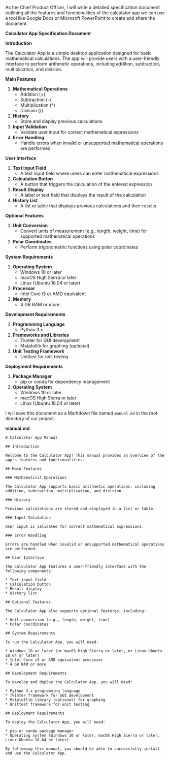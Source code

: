 As the Chief Product Officer, I will write a detailed specification document outlining all the features and functionalities of the calculator app we can use a tool like Google Docs or Microsoft PowerPoint to create and share the document.

**Calculator App Specification Document**

**Introduction**

The Calculator App is a simple desktop application designed for basic mathematical calculations. The app will provide users with a user-friendly interface to perform arithmetic operations, including addition, subtraction, multiplication, and division.

**Main Features**

1. **Mathematical Operations**
	* Addition (+)
	* Subtraction (-)
	* Multiplication (\*)
	* Division (/)
2. **History**
	* Store and display previous calculations
3. **Input Validation**
	* Validate user input for correct mathematical expressions
4. **Error Handling**
	* Handle errors when invalid or unsupported mathematical operations are performed

**User Interface**

1. **Text Input Field**
	* A text input field where users can enter mathematical expressions
2. **Calculation Button**
	* A button that triggers the calculation of the entered expression
3. **Result Display**
	* A label or text field that displays the result of the calculation
4. **History List**
	* A list or table that displays previous calculations and their results

**Optional Features**

1. **Unit Conversion**
	* Convert units of measurement (e.g., length, weight, time) for supported mathematical operations
2. **Polar Coordinates**
	* Perform trigonometric functions using polar coordinates

**System Requirements**

1. **Operating System**
	* Windows 10 or later
	* macOS High Sierra or later
	* Linux (Ubuntu 18.04 or later)
2. **Processor**
	* Intel Core i3 or AMD equivalent
3. **Memory**
	* 4 GB RAM or more

**Development Requirements**

1. **Programming Language**
	* Python 3.x
2. **Frameworks and Libraries**
	* Tkinter for GUI development
	* Matplotlib for graphing (optional)
3. **Unit Testing Framework**
	* Unittest for unit testing

**Deployment Requirements**

1. **Package Manager**
	* pip or conda for dependency management
2. **Operating System**
	* Windows 10 or later
	* macOS High Sierra or later
	* Linux (Ubuntu 18.04 or later)

I will save this document as a Markdown file named `manual.md` in the root directory of our project.

**manual.md**

```
# Calculator App Manual

## Introduction

Welcome to the Calculator App! This manual provides an overview of the app's features and functionalities.

## Main Features

### Mathematical Operations

The Calculator App supports basic arithmetic operations, including addition, subtraction, multiplication, and division.

### History

Previous calculations are stored and displayed in a list or table.

### Input Validation

User input is validated for correct mathematical expressions.

### Error Handling

Errors are handled when invalid or unsupported mathematical operations are performed.

## User Interface

The Calculator App features a user-friendly interface with the following components:

* Text input field
* Calculation button
* Result display
* History list

## Optional Features

The Calculator App also supports optional features, including:

* Unit conversion (e.g., length, weight, time)
* Polar coordinates

## System Requirements

To run the Calculator App, you will need:

* Windows 10 or later (or macOS High Sierra or later, or Linux Ubuntu 18.04 or later)
* Intel Core i3 or AMD equivalent processor
* 4 GB RAM or more

## Development Requirements

To develop and deploy the Calculator App, you will need:

* Python 3.x programming language
* Tkinter framework for GUI development
* Matplotlib library (optional) for graphing
* Unittest framework for unit testing

## Deployment Requirements

To deploy the Calculator App, you will need:

* pip or conda package manager
* Operating system (Windows 10 or later, macOS High Sierra or later, Linux Ubuntu 18.04 or later)

By following this manual, you should be able to successfully install and use the Calculator App.
```